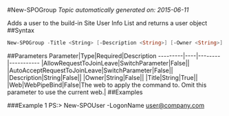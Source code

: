 #New-SPOGroup
*Topic automatically generated on: 2015-06-11*

Adds a user to the build-in Site User Info List and returns a user object
##Syntax
```powershell
New-SPOGroup -Title <String> [-Description <String>] [-Owner <String>] [-AllowRequestToJoinLeave [<SwitchParameter>]] [-AutoAcceptRequestToJoinLeave [<SwitchParameter>]] [-Web <WebPipeBind>]
```


##Parameters
Parameter|Type|Required|Description
---------|----|--------|-----------
|AllowRequestToJoinLeave|SwitchParameter|False||
|AutoAcceptRequestToJoinLeave|SwitchParameter|False||
|Description|String|False||
|Owner|String|False||
|Title|String|True||
|Web|WebPipeBind|False|The web to apply the command to. Omit this parameter to use the current web.|
##Examples

###Example 1
    PS:> New-SPOUser -LogonName user@company.com

<!-- Ref: FFFFA1246201B3EA819C03275D418E9C -->